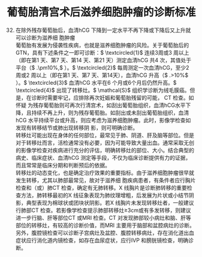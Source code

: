 # 葡萄胎清宫术后滋养细胞肿瘤的诊断标准  
32. 在除外残存葡萄胎后，血清hCG 下降到一定水平不再下降或下降后又上升就可以诊断为滋养细 胞肿瘤  
葡萄胎有发展为侵袭性疾病，也就是滋养细胞肿瘤的风险。关于葡萄胎后的GTN，具有下述条件之一即可诊断：$ \textcircled{1}$    连续3周或3 周以上（即在第1 天、第7 天、第14 天、第21 天）测定血清hCG 共4 次，其值处于平台（$ .\pm10\%,$ ）。$ \textcircled{2}$    每周测定一次血清hCG，至少2 周或2 周以上（即在第1 天、第7 天、第14天），血清hCG 升高（$ .>10\%$ ）。$ \textcircled{3}$    血清hCG 水平在6 个月或6个月后仍然升高。$ \textcircled{4}$    出现了转移灶。$ \mathcal{S}$    组织学诊断为绒毛膜癌。但是，在诊断时需要牢记，应排除再次妊娠和葡萄胎残留的可能， CT  检查。如怀疑 为残存葡萄胎则可再次行清宫术，如刮出葡萄胎组织，血清hCG水平下降，且持续不再上升，则为残存葡萄胎。如刮出或未刮出葡萄胎组织，血清hCG 水平持续平台或升高，则应考虑为滋养细胞肿瘤。此时，影像学检查如发现有转移结节或肺出现转移阴 影，则可明确诊断。  
转移灶可能出现在身体的任何部位，最常见于肺、阴道、肝及脑等部位。但是对于转移灶而言，活检通常没有必要，因为可能导致大量出血。通常采取无创的影像学检查对疾病进行充分的评估，明确转移灶的部位、大小。结合典型的病史、临床症状、血清hCG 测定等手段，不仅为临床诊断提供有力的证据，而且常常是临床分期和判断预后的依据。  
转移灶的动态变化，也是确定治疗效果的重要指标。由于滋养细胞肿瘤很早就发生转移，尤其以肺部最常见，故对于滋养细 胞疾病患者，有条件者应行胸片检查和（或）肺CT 检查，确定有无肺转移。X 线胸片是诊断肺转移的重要检查方法，肺转移最初的X 线征象表现为肺纹理增粗，后发展为片状或小结节阴影，典型表现为棉球状或团块状阴影。若X 线胸片未发现转移灶者，一般建议行肺部CT 检查。若影像学检查提示肺部转移灶≥3cm或有多发转移，则建议进一步行脑、肝等部位CT 或MRI 检查。CT 对发现肺部较小病灶和脑、肝等部位的转移灶，有较高的诊断价值，而MRI 主要用于脑部和盆腔病灶的诊断。  
另外，腹腔镜检查可以诊断子宫病灶及盆腔、腹腔转移病灶，存在消化道出血症状应行消化道内镜检查，如存在血尿症状，应行IVP 和膀胱镜检查，明确诊断。  